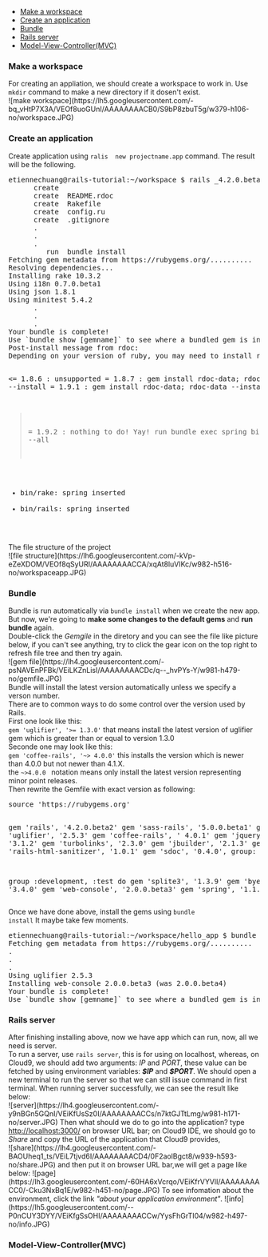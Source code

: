 <ul>
      <li><a href="#make-a-workspace">Make a workspace</a></li>
      <li><a href="#create-an-application">Create an application</a></li>
      <li><a href="#bundle">Bundle</a></li>
      <li><a href="#rails-server">Rails server</a></li>
      <li><a href="#Model-View-Controller-MVC-">Model-View-Controller(MVC)</a></li>
</ul>

<h3 id="#make-a-workspace">Make a workspace</h3>
For creating an appliation, we should create a workspace to work in.
Use <code>mkdir</code> command to make a new directory if it dosen't exist.<br>
![make workspace](https://lh5.googleusercontent.com/-bq_vHtP7X3A/VEOf8uoGUnI/AAAAAAAACB0/S9bP8zbuT5g/w379-h106-no/workspace.JPG)
<h3 id="#create-an-application">Create an application</h3>
Create application using <code>ralis <version> new projectname.app</code> command.
The result will be the following.
<pre>
etiennechuang@rails-tutorial:~/workspace $ rails _4.2.0.beta2_ new hello_app
      create
      create  README.rdoc
      create  Rakefile
      create  config.ru
      create  .gitignore
      .
      .
      .
         run  bundle install
Fetching gem metadata from https://rubygems.org/..........
Resolving dependencies...
Installing rake 10.3.2
Using i18n 0.7.0.beta1
Using json 1.8.1
Using minitest 5.4.2
      .
      .
      .
Your bundle is complete!
Use `bundle show [gemname]` to see where a bundled gem is installed.
Post-install message from rdoc:
Depending on your version of ruby, you may need to install ruby rdoc/ri data:

<= 1.8.6 : unsupported
 = 1.8.7 : gem install rdoc-data; rdoc-data --install
 = 1.9.1 : gem install rdoc-data; rdoc-data --install
>= 1.9.2 : nothing to do! Yay!
         run  bundle exec spring binstub --all
* bin/rake: spring inserted
* bin/rails: spring inserted
</pre>
The file structure of the project<br>
![file structure](https://lh6.googleusercontent.com/-kVp-eZeXDOM/VEOf8qSyURI/AAAAAAAACCA/xqAt8luVIKc/w982-h516-no/workspaceapp.JPG)
<h3 id="#bundle">Bundle</h3>
Bundle is run automatically via <code>bundle install</code> when we create the new app. But now, we're going to <b>make some changes to the default gems</b> and <b>run bundle</b> again.<br/>
Double-click the <i>Gemgile</i> in the diretory and you can see the file like picture below, if you can't see anything, try to click the gear icon on the top right to refresh file tree and then try again.<br>
![gem file](https://lh4.googleusercontent.com/-psNAVEnPFBk/VEiLKZnLisI/AAAAAAAACDc/q--_hvPYs-Y/w981-h479-no/gemfile.JPG)<br>
Bundle will install the latest version automatically unless we specify a verson number.<br>
There are to common ways to do some control over the version used by Rails.<br>
First one look like this:<br/>
<code>gem 'uglifier', '>= 1.3.0'</code> that means install the latest version of uglifier gem which is greater than or equal to version 1.3.0<br/>
Seconde one may look like this:<br/>
<code>gem 'coffee-rails', '~> 4.0.0'</code> this installs the version which is newer than 4.0.0 but not newer than 4.1.X.<br/>
the <code>~>4.0.0 </code> notation means only install the latest version representing minor point releases.<br>
Then rewrite the Gemfile with exact version as following:<br>
<pre>
source 'https://rubygems.org'


gem 'rails', '4.2.0.beta2'
gem 'sass-rails', '5.0.0.beta1'
gem 'uglifier', '2.5.3'
gem 'coffee-rails', ' 4.0.1'
gem 'jquery-rails', '3.1.2'
gem 'turbolinks', '2.3.0'
gem 'jbuilder', '2.1.3'
gem 'rails-html-sanitizer', '1.0.1'
gem 'sdoc', '0.4.0', group: :doc


group :development, :test do
  gem 'splite3',     '1.3.9'
  gem 'byebug',      '3.4.0'
  gem 'web-console', '2.0.0.beta3'
  gem 'spring',      '1.1.3'
end
</pre>
Once we have done above, install the gems using <code>bundle install</code>
It maybe take few moments.
<pre>
etiennechuang@rails-tutorial:~/workspace/hello_app $ bundle install
Fetching gem metadata from https://rubygems.org/..........
.
.
.
Using uglifier 2.5.3
Installing web-console 2.0.0.beta3 (was 2.0.0.beta4)
Your bundle is complete!
Use `bundle show [gemname]` to see where a bundled gem is installed.
</pre>
<h3 id="rails-server">Rails server</h3>
After finishing installing above, now we have app which can run, now, all we need is server.<br>
To run a server, use <code>rails server</code>, this is for using on localhost, whereas, on Cloud9, we should add two arguments: <i>IP</i> and <i>PORT</i>, these value can be fetched by using environment variables: <i><b>$IP</b></i> and <i><b>$PORT</b></i>. We should open a new terminal to run the server so that we can still issue command in first terminal.
When running server successfully, we can see the result like below:<br>
![server](https://lh4.googleusercontent.com/-y9nBGn5GQnI/VEiKfUsSz0I/AAAAAAAACCs/n7ktGJTtLmg/w981-h171-no/server.JPG)
Then what should we do to go into the application? type <a href="#">http://localhost:3000/</a> on browser URL bar; on Cloud9 IDE, we should go to <i>Share</i> and copy the URL of the application that Cloud9 provides,<br>
![share](https://lh4.googleusercontent.com/-BAOUheq1_ts/VEiL7tjvd6I/AAAAAAAACD4/0F2aolBgct8/w939-h593-no/share.JPG)
and then put it on browser URL bar,we will get a page like below:
![page](https://lh3.googleusercontent.com/-60HA6xVcrqo/VEiKfrVYVlI/AAAAAAAACC0/-Cku3NxBq1E/w982-h451-no/page.JPG)
To see infomation about the environment, click the link <i>"about your application environment"</i>.
![info](https://lh5.googleusercontent.com/--P0nCUY3DYY/VEiKfgSsOHI/AAAAAAAACCw/YysFhGrTI04/w982-h497-no/info.JPG)

<h3 id="Model-View-Controller-MVC-">Model-View-Controller(MVC)<h3>
